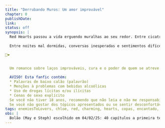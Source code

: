 ```yaml
---
title: "Derrubando Muros: Um amor improvável"
chapter: 0
publishDate: 
link: 
status: off
synopsis: |
  Red Hearts passou a vida erguendo muralhas ao seu redor. Entre cicatrizes do passado e um destino que nunca escolheu, ela aprendeu que confiar em alguém pode ser mais perigoso do que enfrentar um inimigo. Mas quando Chloe Charming surge em seu caminho, com sua gentileza inabalável e um jeito irritantemente acolhedor, Red percebe que talvez algumas barreiras mereçam ser derrubadas.
  
  Entre noites mal dormidas, conversas inesperadas e sentimentos difíceis de nomear, as duas garotas descobrem que, às vezes, a verdadeira força não está em se fechar para o mundo, mas em permitir que alguém entre.

🌹❤️

  
  Um romance sobre laços improváveis, cura e o poder de quem se atreve a desafiar seu próprio destino.
  
  AVISO! Esta fanfic contém:
  * Palavras de baixo calão (palavrão)
  * Menções à problemas com bebidas alcoólicas
  * Uso de drogas lícitas e/ou ilícitas
  * Cenas de sexo explícito
  Se você não tiver 18 anos, recomendo que não leia e não me responsabilizo se continuar.
  Se você não gostar dos tópicos apresentados ou se sentir desconfortável com eles, sugiro parar a leitura e ir para outra história mais leve.
tags: enemiesToLovers, chloe, red, charming, hearts, copas, encantado, redHearts, chloeEncantado, chloeCharming, faculdade, fanfic, chloed, amor, romance, glassHearts, sliceOfLife, auradon, relacionamento
obs: |
  Bolão (May e Steph) escolhido em 04/02/25: 40 capítulos a primeira temporada
---
```


